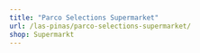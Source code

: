 ```yaml
---
title: "Parco Selections Supermarket"
url: /las-pinas/parco-selections-supermarket/
shop: Supermarkt
---
```

